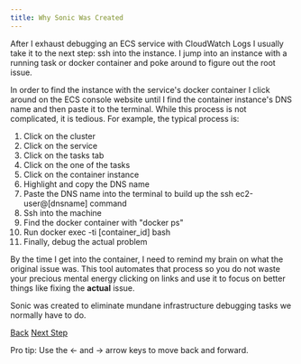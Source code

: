 ```yaml
---
title: Why Sonic Was Created
---
```


After I exhaust debugging an ECS service with CloudWatch Logs I usually take it to the next step: ssh into the instance. I jump into an instance with a running task or docker container and poke around to figure out the root issue.

In order to find the instance with the service's docker container I click around on the ECS console website until I find the container instance's DNS name and then paste it to the terminal. While this process is not complicated, it is tedious.  For example, the typical process is:

1. Click on the cluster
2. Click on the service
3. Click on the tasks tab
4. Click on the one of the tasks
5. Click on the container instance
6. Highlight and copy the DNS name
7. Paste the DNS name into the terminal to build up the ssh ec2-user@[dnsname] command
8. Ssh into the machine
9. Find the docker container with "docker ps"
10. Run docker exec -ti [container_id] bash
11. Finally, debug the actual problem

By the time I get into the container, I need to remind my brain on what the original issue was.  This tool automates that process so you do not waste your precious mental energy clicking on links and use it to focus on better things like fixing the **actual** issue.

Sonic was created to eliminate mundane infrastructure debugging tasks we normally have to do.

<a id="prev" class="btn btn-basic" href="{% link _docs/help.md %}">Back</a>
<a id="next" class="btn btn-primary" href="{% link _docs/why-ec2-run-command.md %}">Next Step</a>
<p class="keyboard-tip">Pro tip: Use the <- and -> arrow keys to move back and forward.</p>
